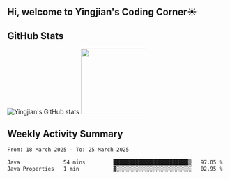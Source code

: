 ## Hi, welcome to Yingjian's Coding Corner☀️

## GitHub Stats
![Yingjian's GitHub stats](https://github-readme-stats.vercel.app/api?username=BigBigBai&show_icons=true&hide=stars,issues&hide_border=true&theme=merko&bg_color=00000000)
<img height="150em" src="https://github-readme-stats.vercel.app/api/top-langs/?username=BigBigBai&layout=compact&hide_border=true&theme=merko&bg_color=00000000"/>

## Weekly Activity Summary

<!--START_SECTION:waka-->

```txt
From: 18 March 2025 - To: 25 March 2025

Java              54 mins         ████████████████████████▒   97.05 %
Java Properties   1 min           ▓░░░░░░░░░░░░░░░░░░░░░░░░   02.95 %
```

<!--END_SECTION:waka-->



